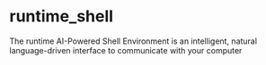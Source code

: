 # runtime_shell
The runtime AI-Powered Shell Environment is an intelligent, natural language-driven interface to communicate with your computer
